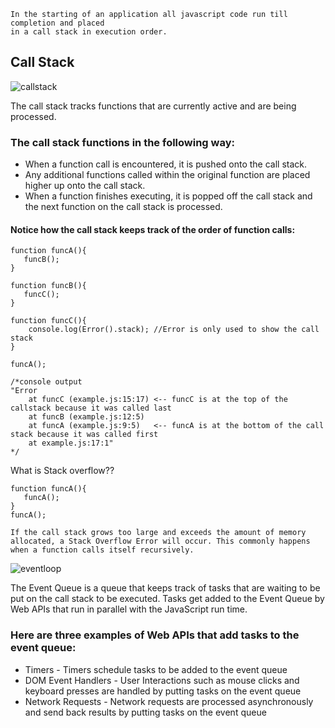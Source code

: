 ```
In the starting of an application all javascript code run till completion and placed
in a call stack in execution order.
```

## Call Stack

![callstack](https://user-images.githubusercontent.com/16288226/48689298-cd5dfc80-ebef-11e8-8e04-a07c46fc5792.gif)

The call stack tracks functions that are currently active and are being processed.

### The call stack functions in the following way:

- When a function call is encountered, it is pushed onto the call stack.
- Any additional functions called within the original function are placed higher up onto the call stack.
- When a function finishes executing, it is popped off the call stack and the next function on the call stack is processed.

#### Notice how the call stack keeps track of the order of function calls:

```
function funcA(){
   funcB();  
}

function funcB(){
   funcC();
}

function funcC(){
    console.log(Error().stack); //Error is only used to show the call stack
}

funcA();

/*console output
"Error
    at funcC (example.js:15:17) <-- funcC is at the top of the callstack because it was called last
    at funcB (example.js:12:5)
    at funcA (example.js:9:5)   <-- funcA is at the bottom of the call stack because it was called first
    at example.js:17:1"
*/
```

What is Stack overflow??
```
function funcA(){
   funcA();  
}
funcA();
```

```
If the call stack grows too large and exceeds the amount of memory allocated, a Stack Overflow Error will occur. This commonly happens when a function calls itself recursively.
```


![eventloop](https://user-images.githubusercontent.com/16288226/48688912-2cbb0d00-ebee-11e8-9329-f814da3b21c4.gif)

The Event Queue is a queue that keeps track of tasks that are waiting to be put on the call stack to be executed. Tasks get added to the Event Queue by Web APIs that run in parallel with the JavaScript run time.

### Here are three examples of Web APIs that add tasks to the event queue:

- Timers - Timers schedule tasks to be added to the event queue 
- DOM Event Handlers - User Interactions such as mouse clicks and keyboard presses are handled by putting tasks on the event queue
- Network Requests - Network requests are processed asynchronously and send back results by putting tasks on the event queue 
